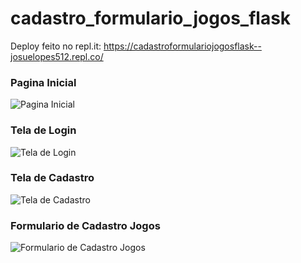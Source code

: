 # cadastro_formulario_jogos_flask

Deploy feito no repl.it: https://cadastroformulariojogosflask--josuelopes512.repl.co/

### Pagina Inicial
<img src="https://i.imgur.com/GC6A02T.png" alt="Pagina Inicial"> 

### Tela de Login
<img src="https://i.imgur.com/UJfGDhQ.png" alt="Tela de Login">

### Tela de Cadastro
<img src="https://i.imgur.com/QH7Ta8u.png" alt="Tela de Cadastro">

### Formulario de Cadastro Jogos
<img src="https://i.imgur.com/mVElHnK.png" alt="Formulario de Cadastro Jogos">
